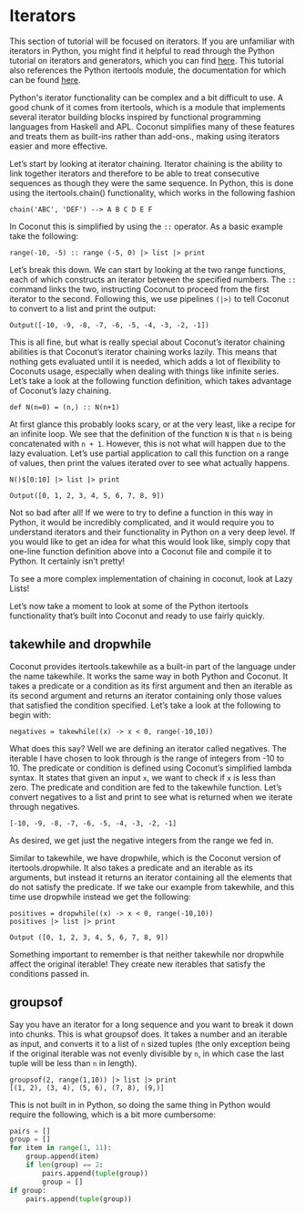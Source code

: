 # Iterators

This section of tutorial will be focused on iterators. If you are unfamiliar with iterators in Python, you might find it helpful to read through the Python tutorial on iterators and generators, which you can find [here](https://docs.Python.org/3/tutorial/classes.html#iterators). This tutorial also references the Python itertools module, the documentation for which can be found [here](https://docs.Python.org/2/library/itertools.html).

Python's iterator functionality can be complex and a bit difficult to use. A good chunk of it comes from itertools, which is a module that implements several iterator building blocks inspired by functional programming languages from Haskell and APL. Coconut simplifies many of these features and treats them as built-ins rather than add-ons., making using iterators easier and more effective.

Let’s start by looking at iterator chaining. Iterator chaining is the ability to link together iterators and therefore to be able to treat consecutive sequences as though they were the same sequence. In Python, this is done using the itertools.chain() functionality, which works in the following fashion
```
chain('ABC', 'DEF') --> A B C D E F
```
 In Coconut this is simplified by using the `::` operator. As a basic example take the following:
```
range(-10, -5) :: range (-5, 0) |> list |> print
```
Let’s break this down. We can start by looking at the two range functions, each of which constructs an iterator between the specified numbers. The `::` command links the two, instructing Coconut to proceed from the first iterator to the second. Following this, we use pipelines `(|>)` to tell Coconut to convert to a list and print the output:

```
Output([-10, -9, -8, -7, -6, -5, -4, -3, -2, -1])
```

This is all fine, but what is really special about Coconut’s iterator chaining abilities is that Coconut’s iterator chaining works lazily. This means that nothing gets evaluated until it is needed, which adds a lot of flexibility to Coconuts usage, especially when dealing with things like infinite series. Let’s take a look at the following function definition, which takes advantage of Coconut’s lazy chaining.

```
def N(n=0) = (n,) :: N(n+1)
```

At first glance this probably looks scary, or at the very least, like a recipe for an infinite loop. We see that the definition of the function `N` is that `n` is being concatenated with `n + 1`. However, this is not what will happen due to the lazy evaluation. Let’s use partial application to call this function on a range of values, then print the values iterated over to see what actually happens.

```
N()$[0:10] |> list |> print

Output([0, 1, 2, 3, 4, 5, 6, 7, 8, 9])
```

Not so bad after all! If we were to try to define a function in this way in Python, it would be incredibly complicated, and it would require you to understand iterators and their functionality in Python on a very deep level. If you would like to get an idea for what this would look like, simply copy that one-line function definition above into a Coconut file and compile it to Python. It certainly isn’t pretty!

To see a more complex implementation of chaining in coconut, look at Lazy Lists!

Let’s now take a moment to look at some of the Python itertools functionality that’s built into Coconut and ready to use fairly quickly.

## takewhile and dropwhile

Coconut provides itertools.takewhile as a built-in part of the language under the name takewhile. It works the same way in both Python and Coconut. It takes a predicate or a condition as its first argument and then an iterable as its second argument and returns an iterator containing only those values that satisfied the condition specified. Let’s take a look at the following to begin with:

```
negatives = takewhile((x) -> x < 0, range(-10,10))
```

What does this say? Well we are defining an iterator called negatives. The iterable I have chosen to look through is the range of integers from -10 to 10. The predicate or condition is defined using Coconut’s simplified lambda syntax. It states that given an input `x`, we want to check if `x` is less than zero. The predicate and condition are fed to the takewhile function. Let’s convert negatives to a list and print to see what is returned when we iterate through negatives.

```
[-10, -9, -8, -7, -6, -5, -4, -3, -2, -1]
```

As desired, we get just the negative integers from the range we fed in.

Similar to takewhile, we have dropwhile, which is the Coconut version of itertools.dropwhile. It also takes a predicate and an iterable as its arguments, but instead it returns an iterator containing all the elements that do not satisfy the predicate. If we take our example from takewhile, and this time use dropwhile instead we get the following:

```
positives = dropwhile((x) -> x < 0, range(-10,10))
positives |> list |> print

Output ([0, 1, 2, 3, 4, 5, 6, 7, 8, 9])
```

Something important to remember is that neither takewhile nor dropwhile affect the original iterable! They create new iterables that satisfy the conditions passed in.

## groupsof

Say you have an iterator for a long sequence and you want to break it down into chunks. This is what groupsof does. It takes a number and an iterable as input, and converts it to a list of `n` sized tuples (the only exception being if the original iterable was not evenly divisible by `n`, in which case the last tuple will be less than `n` in length).

```
groupsof(2, range(1,10)) |> list |> print
[(1, 2), (3, 4), (5, 6), (7, 8), (9,)]
```

This is not built in in Python, so doing the same thing in Python would require the following, which is a bit more cumbersome:

```python
pairs = []
group = []
for item in range(1, 11):
    group.append(item)
    if len(group) == 2:
        pairs.append(tuple(group))
        group = []
if group:
    pairs.append(tuple(group))
```
